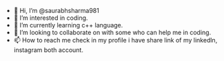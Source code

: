 - 👋 Hi, I’m @saurabhsharma981
- 👀 I’m interested in coding.
- 🌱 I’m currently learning c++ language.
- 💞️ I’m looking to collaborate on with some who can help me in coding.
- 📫 How to reach me check in my profile i have share link of my linkedln, instagram both account.

<!---
saurabhsharma981/saurabhsharma981 is a ✨ special ✨ repository because its `README.md` (this file) appears on your GitHub profile.
You can click the Preview link to take a look at your changes.
--->
